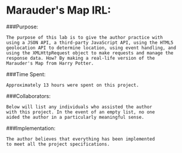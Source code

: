 Marauder's Map IRL:
====================

###Purpose:

	The purpose of this lab is to give the author practice with 
    using a JSON API, a third-party JavaScript API, using the HTML5	
    geolocation API to determine location, using event handling, and 
    using the XMLHttpRequest object to make requests and manage the
    response data. How? By making a real-life version of the 
    Marauder's Map from Harry Potter. 

###Time Spent: 

    Approximately 13 hours were spent on this project.

###Collaborators: 

    Below will list any individuals who assisted the author 
    with this project. In the event of an empty list, no one 
    aided the author in a particularly meaningful sense.

###Implementation: 

    The author believes that everything has been implemented 
    to meet all the project specifications. 
